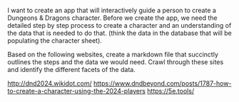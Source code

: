 I want to create an app that will interactively guide a person to create a Dungeons & Dragons character. Before we create the app, we need the detailed step by step process to create a character and an understanding of the data that is needed to do that. (think the data in the database that will be populating the character sheet). 

Based on the following websites, create a markdown file that succinctly outlines the steps and the data we would need. Crawl through these sites and identify the different facets of the data. 

http://dnd2024.wikidot.com/
https://www.dndbeyond.com/posts/1787-how-to-create-a-character-using-the-2024-players
https://5e.tools/

